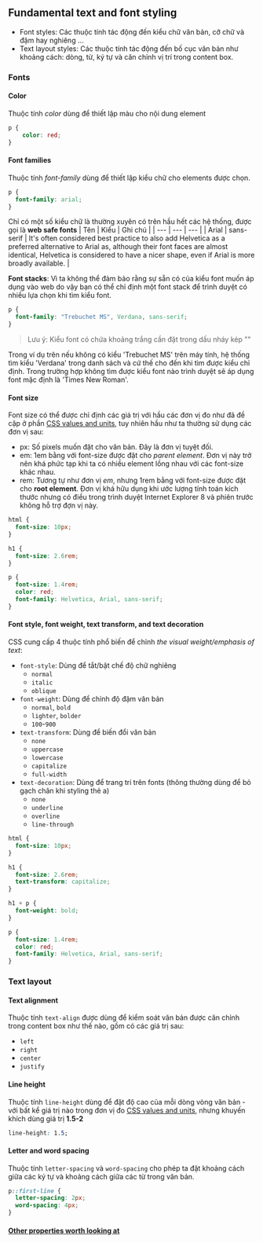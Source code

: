 ## Fundamental text and font styling

- Font styles: Các thuộc tính tác động đến kiểu chữ văn bản, cỡ chữ và đậm hay nghiêng ...
- Text layout styles: Các thuộc tính tác động đến bố cục văn bản như khoảng cách: dòng, từ, ký tự và căn chỉnh vị trí trong content box.

### Fonts

#### Color

Thuộc tính *color* dùng để thiết lập màu cho nội dung element
```css
p {
    color: red;
}
```
#### Font families

Thuộc tính *font-family* dùng để thiết lập kiểu chữ cho elements được chọn.
```css
p {
  font-family: arial;
}
```
Chỉ có một số kiểu chữ là thường xuyên có trên hầu hết các hệ thống, được gọi là **web safe fonts**
| Tên |	Kiểu | Ghi chú |
| --- | --- | --- |
| Arial | sans-serif | It's often considered best practice to also add Helvetica as a preferred alternative to Arial as, although their font faces are almost identical, Helvetica is considered to have a nicer shape, even if Arial is more broadly available. |


**Font stacks**: Vì ta không thể đảm bảo rằng sự sẵn có của kiểu font muốn áp dụng vào web do vậy bạn có thể chỉ định một font stack để trình duyệt có nhiều lựa chọn khi tìm kiểu font.
```css
p {
  font-family: "Trebuchet MS", Verdana, sans-serif;
}
```
> Lưu ý: Kiểu font có chứa khoảng trắng cần đặt trong dấu nháy kép ""

Trong ví dụ trên nếu không có kiểu 'Trebuchet MS' trên máy tính, hệ thống tìm kiểu 'Verdana' trong danh sách và cứ thế cho đến khi tìm được kiểu chỉ định. Trong trường hợp không tìm được kiểu font nào trình duyệt sẽ áp dụng font mặc định là 'Times New Roman'.

#### Font size

Font size có thể được chỉ định các giá trị với hầu các đơn vị đo như đã đề cập ở phần [CSS values and units](), tuy nhiên hầu như ta thường sử dụng các đơn vị sau:

- px: Số pixels muốn đặt cho văn bản. Đây là đơn vị tuyệt đối.
- em: 1em bằng với font-size được đặt cho *parent element*. Đơn vị này trở nên khá phức tạp khi ta có nhiều element lồng nhau với các font-size khác nhau.
- rem: Tương tự như đơn vị *em*, nhưng 1rem bằng với font-size được đặt cho **root element**. Đơn vị khá hữu dụng khi ước lượng tính toán kích thước nhưng có điều trong trình duyệt Internet Explorer 8 và phiên trước không hỗ trợ đợn vị này.
```css
html {
  font-size: 10px;
}

h1 {
  font-size: 2.6rem;
}

p {
  font-size: 1.4rem;
  color: red;
  font-family: Helvetica, Arial, sans-serif;
}
```

#### Font style, font weight, text transform, and text decoration

CSS cung cấp 4 thuộc tính phổ biến để chỉnh *the visual weight/emphasis of text*:
* ```font-style```: Dùng để tắt/bật chế độ chữ nghiêng
    * ```normal```
    * ```italic```
    * ```oblique```
* ```font-weight```: Dùng để chỉnh độ đậm văn bản
    * ```normal```, ```bold```
    * ```lighter```, ```bolder```
    * ```100```-```900```
* ```text-transform```: Dùng để biến đổi văn bản
    * ```none```
    * ```uppercase```
    * ```lowercase```
    * ```capitalize```
    * ```full-width```
* ```text-decoration```: Dùng để trang trí trên fonts (thông thường dùng để bỏ gạch chân khi styling thẻ a)
    * ```none```
    * ```underline```
    * ```overline```
    * ```line-through```

```css
html {
  font-size: 10px;
}

h1 {
  font-size: 2.6rem;
  text-transform: capitalize;
}

h1 + p {
  font-weight: bold;
}

p {
  font-size: 1.4rem;
  color: red;
  font-family: Helvetica, Arial, sans-serif;
}
```

### Text layout

#### Text alignment

Thuộc tính ```text-align``` được dùng để kiểm soát văn bản được căn chỉnh trong content box như thế nào, gồm có các giá trị sau:
* ```left```
* ```right```
* ```center```
* ```justify```

#### Line height

Thuộc tính ```line-height``` dùng để đặt độ cao của mỗi dòng vòng văn bản - với bất kể giá trị nào trong đơn vị đo [CSS values and units](), nhưng khuyến khích dùng giá trị **1.5-2**
```css
line-height: 1.5;
```

#### Letter and word spacing

Thuộc tính ```letter-spacing``` và ```word-spacing``` cho phép ta đặt khoảng cách giữa các ký tự và khoảng cách giữa các từ trong văn bản.
```css
p::first-line {
  letter-spacing: 2px;
  word-spacing: 4px;
}
```

#### [Other properties worth looking at](https://developer.mozilla.org/en-US/docs/Learn/CSS/Styling_text/Fundamentals)